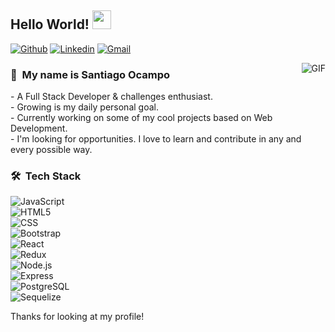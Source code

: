## Hello World! <img src="https://raw.githubusercontent.com/iampavangandhi/iampavangandhi/master/gifs/Hi.gif" width="30px"></h2>

[![Github](https://img.shields.io/badge/-Github-000?style=flat&logo=Github&logoColor=white)](https://github.com/santiocampo1) 
[![Linkedin](https://img.shields.io/badge/-LinkedIn-blue?style=flat&logo=Linkedin&logoColor=white)](https://www.linkedin.com/in/santiocampo/) 
[![Gmail](https://img.shields.io/badge/-Gmail-c14438?style=flat&logo=Gmail&logoColor=white)](mailto:sanntiocampo@gmail.com) 

<img align="right" alt="GIF" src="https://media.giphy.com/media/13HgwGsXF0aiGY/giphy.gif" />

<h3> 🙂 &nbsp;My name is Santiago Ocampo</h3>
- A Full Stack Developer & challenges enthusiast. </br>
- Growing is my daily personal goal. </br> 
- Currently working on some of my cool projects based on Web Development. </br>
- I'm looking for opportunities. I love to learn and contribute in any and every possible way. </br>

<h3> 🛠 &nbsp;Tech Stack</h3>

  ![JavaScript](https://img.shields.io/badge/-JavaScript-333333?style=flat&logo=javascript) </br>
  ![HTML5](https://img.shields.io/badge/-HTML5-333333?style=flat&logo=HTML5) </br>
  ![CSS](https://img.shields.io/badge/-CSS-333333?style=flat&logo=CSS3&logoColor=1572B6) </br>
  ![Bootstrap](https://img.shields.io/badge/-Bootstrap-333333?style=flat&logo=bootstrap&logoColor=563D7C) </br>
  ![React](https://img.shields.io/badge/-React-333333?style=flat&logo=react) </br>
  ![Redux](https://img.shields.io/badge/-Redux-333333?style=flat&logo=redux) </br>
  ![Node.js](https://img.shields.io/badge/-Node.js-333333?style=flat&logo=node.js) </br> 
  ![Express](https://img.shields.io/badge/-Express-333333?style=flat&logo=express) </br> 
  ![PostgreSQL](https://img.shields.io/badge/-PostgreSQL-333333?style=flat&logo=PostgreSQL) </br>
  ![Sequelize](https://img.shields.io/badge/-Sequelize-333333?style=flat&logo=sequelize) </br>
  
Thanks for looking at my profile! 
